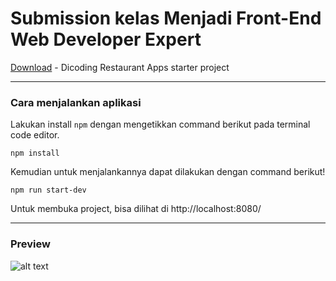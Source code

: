 # Submission kelas Menjadi Front-End Web Developer Expert

[Download](https://github.com/dicodingacademy/a219-mfwde-labs/raw/099-starter-project/restaurant-apps.zip) - Dicoding Restaurant Apps starter project

---
### Cara menjalankan aplikasi
Lakukan install `npm` dengan mengetikkan command berikut pada terminal code editor.
```
npm install
```
Kemudian untuk menjalankannya dapat dilakukan dengan command berikut! 
```
npm run start-dev
```
Untuk membuka project, bisa dilihat di http://localhost:8080/

---
### Preview
![alt text](https://i.ibb.co/89gST3X/76505-03.png)
